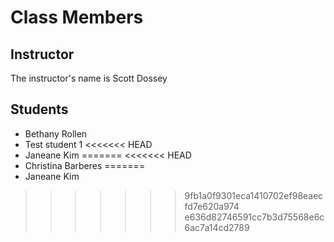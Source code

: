 # Class Members

## Instructor

The instructor's name is Scott Dossey

## Students

* Bethany Rollen
* Test student 1
<<<<<<< HEAD
* Janeane Kim
=======
<<<<<<< HEAD
* Christina Barberes
=======
* Janeane Kim
>>>>>>> 9fb1a0f9301eca1410702ef98eaecfd7e620a974
>>>>>>> e636d82746591cc7b3d75568e6c6ac7a14cd2789

